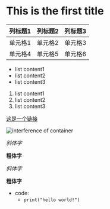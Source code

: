 # This is the first title

| 列标题1 | 列标题2 | 列标题3 |
| ------ | ------ | ------ |
| 单元格1 | 单元格2 | 单元格3 |
| 单元格4 | 单元格5 | 单元格6 |

- list content1
- list content2
- list content3

1. list content1
2. list content2
3. list content3

[这是一个链接](https://example.com)

![interference of container](../logs/log1/myplot.svg)

*斜体字*

**粗体字**

_斜体字_

**粗体字**

- code:
    - ``print("hello world!")``